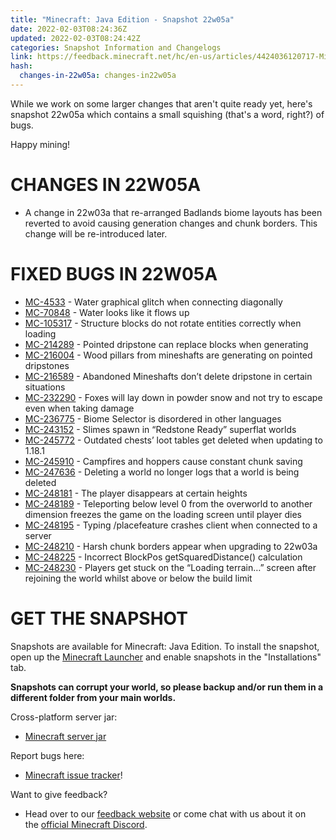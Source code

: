 ```yaml
---
title: "Minecraft: Java Edition - Snapshot 22w05a"
date: 2022-02-03T08:24:36Z
updated: 2022-02-03T08:24:42Z
categories: Snapshot Information and Changelogs
link: https://feedback.minecraft.net/hc/en-us/articles/4424036120717-Minecraft-Java-Edition-Snapshot-22w05a
hash:
  changes-in-22w05a: changes-in22w05a
---
```


While we work on some larger changes that aren't quite ready yet, here's snapshot 22w05a which contains a small squishing (that's a word, right?) of bugs. 

Happy mining!

# CHANGES IN 22W05A

- A change in 22w03a that re-arranged Badlands biome layouts has been reverted to avoid causing generation changes and chunk borders. This change will be re-introduced later.

# FIXED BUGS IN 22W05A

- [MC-4533](https://bugs.mojang.com/browse/MC-4533) - Water graphical glitch when connecting diagonally
- [MC-70848](https://bugs.mojang.com/browse/MC-70848) - Water looks like it flows up
- [MC-105317](https://bugs.mojang.com/browse/MC-105317) - Structure blocks do not rotate entities correctly when loading
- [MC-214289](https://bugs.mojang.com/browse/MC-214289) - Pointed dripstone can replace blocks when generating
- [MC-216004](https://bugs.mojang.com/browse/MC-216004) - Wood pillars from mineshafts are generating on pointed dripstones
- [MC-216589](https://bugs.mojang.com/browse/MC-216589) - Abandoned Mineshafts don’t delete dripstone in certain situations
- [MC-232290](https://bugs.mojang.com/browse/MC-232290) - Foxes will lay down in powder snow and not try to escape even when taking damage
- [MC-236775](https://bugs.mojang.com/browse/MC-236775) - Biome Selector is disordered in other languages
- [MC-243152](https://bugs.mojang.com/browse/MC-243152) - Slimes spawn in “Redstone Ready” superflat worlds
- [MC-245772](https://bugs.mojang.com/browse/MC-245772) - Outdated chests’ loot tables get deleted when updating to 1.18.1
- [MC-245910](https://bugs.mojang.com/browse/MC-245910) - Campfires and hoppers cause constant chunk saving
- [MC-247636](https://bugs.mojang.com/browse/MC-247636) - Deleting a world no longer logs that a world is being deleted
- [MC-248181](https://bugs.mojang.com/browse/MC-248181) - The player disappears at certain heights
- [MC-248189](https://bugs.mojang.com/browse/MC-248189) - Teleporting below level 0 from the overworld to another dimension freezes the game on the loading screen until player dies
- [MC-248195](https://bugs.mojang.com/browse/MC-248195) - Typing /placefeature crashes client when connected to a server
- [MC-248210](https://bugs.mojang.com/browse/MC-248210) - Harsh chunk borders appear when upgrading to 22w03a
- [MC-248225](https://bugs.mojang.com/browse/MC-248225) - Incorrect BlockPos getSquaredDistance() calculation
- [MC-248230](https://bugs.mojang.com/browse/MC-248230) - Players get stuck on the “Loading terrain…” screen after rejoining the world whilst above or below the build limit

# GET THE SNAPSHOT

Snapshots are available for Minecraft: Java Edition. To install the snapshot, open up the [Minecraft Launcher](https://www.minecraft.net/download.html) and enable snapshots in the "Installations" tab.

**Snapshots can corrupt your world, so please backup and/or run them in a different folder from your main worlds.**

Cross-platform server jar:

- [Minecraft server jar](https://launcher.mojang.com/v1/objects/e6183efda3cea1871cb090b37ec7e0305d6ebbde/server.jar)

Report bugs here:

- [Minecraft issue tracker](https://bugs.mojang.com/browse/MC)!

Want to give feedback?

- Head over to our [feedback website](https://aka.ms/CavesCliffsFeedback?ref=minecraftnet) or come chat with us about it on the [official Minecraft Discord](https://discordapp.com/invite/minecraft).
